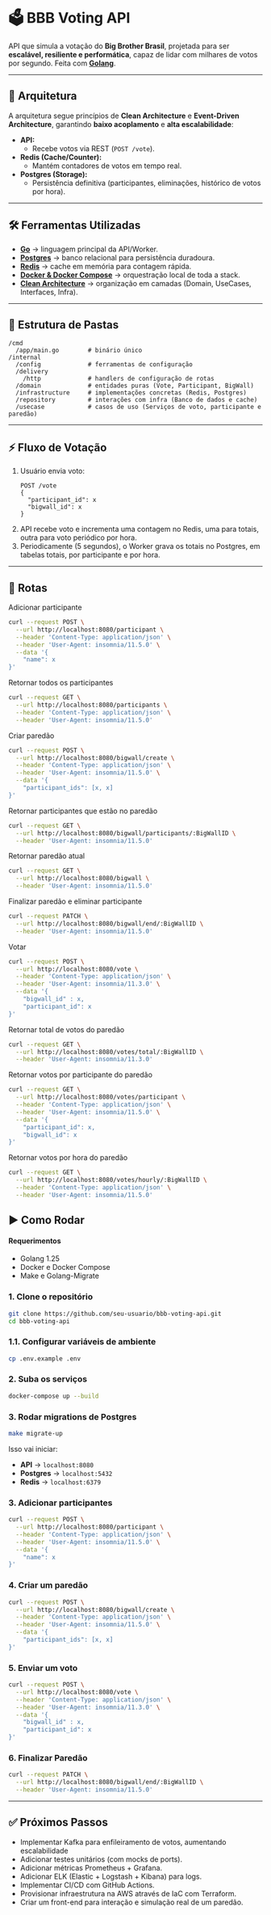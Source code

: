 
# 🗳️ BBB Voting API  

API que simula a votação do **Big Brother Brasil**, projetada para ser **escalável, resiliente e performática**, capaz de lidar com milhares de votos por segundo. Feita com **[Golang](https://go.dev/)**.

---

## 📐 Arquitetura

A arquitetura segue princípios de **Clean Architecture** e **Event-Driven Architecture**, garantindo **baixo acoplamento** e **alta escalabilidade**:

- **API:**
  - Recebe votos via REST (`POST /vote`).
- **Redis (Cache/Counter):**
  - Mantém contadores de votos em tempo real.
- **Postgres (Storage):**
  - Persistência definitiva (participantes, eliminações, histórico de votos por hora).

---

## 🛠️ Ferramentas Utilizadas

- **[Go](https://go.dev/)** → linguagem principal da API/Worker.
- **[Postgres](https://www.postgresql.org/)** → banco relacional para persistência duradoura.  
- **[Redis](https://redis.io/)** → cache em memória para contagem rápida.
- **[Docker & Docker Compose](https://www.docker.com/)** → orquestração local de toda a stack.  
- **[Clean Architecture](https://8thlight.com/blog/uncle-bob/2012/08/13/the-clean-architecture.html)** → organização em camadas (Domain, UseCases, Interfaces, Infra).  

---

## 📂 Estrutura de Pastas

```
/cmd
  /app/main.go        # binário único
/internal
  /config             # ferramentas de configuração
  /delivery
    /http             # handlers de configuração de rotas
  /domain             # entidades puras (Vote, Participant, BigWall)
  /infrastructure     # implementações concretas (Redis, Postgres)
  /repository         # interações com infra (Banco de dados e cache)
  /usecase            # casos de uso (Serviços de voto, participante e paredão)
```

---

## ⚡ Fluxo de Votação

1. Usuário envia voto:
   ```http
   POST /vote
   {
     "participant_id": x
     "bigwall_id": x
   }
   ```
2. API recebe voto e incrementa uma contagem no Redis, uma para totais, outra para voto periódico por hora.
5. Periodicamente (5 segundos), o Worker grava os totais no Postgres, em tabelas totais, por participante e por hora.

---

## 🧨 Rotas

Adicionar participante
```bash
curl --request POST \
  --url http://localhost:8080/participant \
  --header 'Content-Type: application/json' \
  --header 'User-Agent: insomnia/11.5.0' \
  --data '{
	"name": x
}'
```
Retornar todos os participantes
```bash
curl --request GET \
  --url http://localhost:8080/participants \
  --header 'Content-Type: application/json' \
  --header 'User-Agent: insomnia/11.5.0'
```
Criar paredão
```bash
curl --request POST \
  --url http://localhost:8080/bigwall/create \
  --header 'Content-Type: application/json' \
  --header 'User-Agent: insomnia/11.5.0' \
  --data '{
	"participant_ids": [x, x]
}'
```
Retornar participantes que estão no paredão
```bash
curl --request GET \
  --url http://localhost:8080/bigwall/participants/:BigWallID \
  --header 'User-Agent: insomnia/11.5.0'
```
Retornar paredão atual
```bash
curl --request GET \
  --url http://localhost:8080/bigwall \
  --header 'User-Agent: insomnia/11.5.0'
```
Finalizar paredão e eliminar participante
```bash
curl --request PATCH \
  --url http://localhost:8080/bigwall/end/:BigWallID \
  --header 'User-Agent: insomnia/11.5.0'
```
Votar
```bash
curl --request POST \
  --url http://localhost:8080/vote \
  --header 'Content-Type: application/json' \
  --header 'User-Agent: insomnia/11.3.0' \
  --data '{
	"bigwall_id" : x,
	"participant_id": x
}'
```
Retornar total de votos do paredão
```bash
curl --request GET \
  --url http://localhost:8080/votes/total/:BigWallID \
  --header 'User-Agent: insomnia/11.3.0'
```
Retornar votos por participante do paredão
```bash
curl --request GET \
  --url http://localhost:8080/votes/participant \
  --header 'Content-Type: application/json' \
  --header 'User-Agent: insomnia/11.5.0' \
  --data '{
	"participant_id": x,
	"bigwall_id": x
}'
```
Retornar votos por hora do paredão
```bash
curl --request GET \
  --url http://localhost:8080/votes/hourly/:BigWallID \
  --header 'Content-Type: application/json' \
  --header 'User-Agent: insomnia/11.5.0'
```
## ▶️ Como Rodar

#### Requerimentos
* Golang 1.25
* Docker e Docker Compose
* Make e Golang-Migrate

### 1. Clone o repositório
```bash
git clone https://github.com/seu-usuario/bbb-voting-api.git
cd bbb-voting-api
```

### 1.1. Configurar variáveis de ambiente
```bash
cp .env.example .env
```

### 2. Suba os serviços
```bash
docker-compose up --build
```

### 3. Rodar migrations de Postgres
```bash
make migrate-up
```

Isso vai iniciar:
- **API** → `localhost:8080`
- **Postgres** → `localhost:5432`  
- **Redis** → `localhost:6379`

### 3. Adicionar participantes
```bash
curl --request POST \
  --url http://localhost:8080/participant \
  --header 'Content-Type: application/json' \
  --header 'User-Agent: insomnia/11.5.0' \
  --data '{
	"name": x
}'
```
### 4. Criar um paredão
```bash
curl --request POST \
  --url http://localhost:8080/bigwall/create \
  --header 'Content-Type: application/json' \
  --header 'User-Agent: insomnia/11.5.0' \
  --data '{
	"participant_ids": [x, x]
}'
```
### 5. Enviar um voto
```bash
curl --request POST \
  --url http://localhost:8080/vote \
  --header 'Content-Type: application/json' \
  --header 'User-Agent: insomnia/11.3.0' \
  --data '{
	"bigwall_id" : x,
	"participant_id": x
}'
```
### 6. Finalizar Paredão
```bash
curl --request PATCH \
  --url http://localhost:8080/bigwall/end/:BigWallID \
  --header 'User-Agent: insomnia/11.5.0'
```

---

## ✅ Próximos Passos

- Implementar Kafka para enfileiramento de votos, aumentando escalabilidade
- Adicionar testes unitários (com mocks de ports).
- Adicionar métricas Prometheus + Grafana.
- Adicionar ELK (Elastic + Logstash + Kibana) para logs.
- Implementar CI/CD com GitHub Actions.
- Provisionar infraestrutura na AWS através de IaC com Terraform.
- Criar um front-end para interação e simulação real de um paredão.
